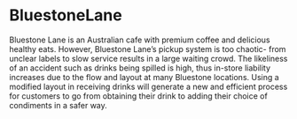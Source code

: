 # BluestoneLane

Bluestone Lane is an Australian cafe with premium coffee and delicious healthy eats. However, Bluestone Lane’s pickup system is too chaotic- from unclear labels to slow service results in a large waiting crowd. The likeliness of an accident such as drinks being spilled is high, thus in-store liability increases due to the flow and layout at many Bluestone locations. Using a modified layout in receiving drinks will generate a new and efficient process for customers to go from obtaining their drink to adding their choice of condiments in a safer way.
